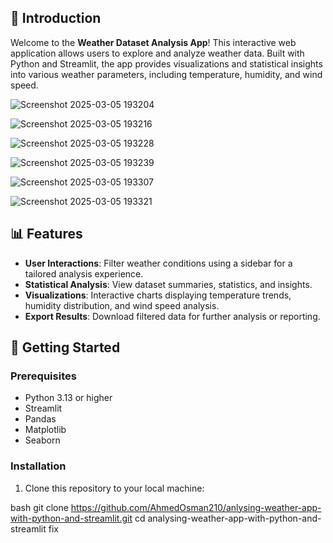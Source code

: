 ## 📖 Introduction

Welcome to the **Weather Dataset Analysis App**! This interactive web application allows users to explore and analyze weather data. Built with Python and Streamlit, the app provides visualizations and statistical insights into various weather parameters, including temperature, humidity, and wind speed.

![Screenshot 2025-03-05 193204](https://github.com/user-attachments/assets/94a2c767-204c-4195-aea3-7b0e74f9306c)

![Screenshot 2025-03-05 193216](https://github.com/user-attachments/assets/9f126099-eed6-4f06-bb4e-2000855d21a4)

![Screenshot 2025-03-05 193228](https://github.com/user-attachments/assets/04eb1e8c-9f3f-45e2-be1a-37f094933cb2)

![Screenshot 2025-03-05 193239](https://github.com/user-attachments/assets/d1e4004b-ecfa-47ea-b133-8943046afb69)

![Screenshot 2025-03-05 193307](https://github.com/user-attachments/assets/5a7a9afe-cecf-4007-af88-d9c975a1877a)

![Screenshot 2025-03-05 193321](https://github.com/user-attachments/assets/6318d72e-8d76-4429-9e21-178c5a411337)


## 📊 Features

- **User Interactions**: Filter weather conditions using a sidebar for a tailored analysis experience.
- **Statistical Analysis**: View dataset summaries, statistics, and insights.
- **Visualizations**: Interactive charts displaying temperature trends, humidity distribution, and wind speed analysis.
- **Export Results**: Download filtered data for further analysis or reporting.

## 🚀 Getting Started

### Prerequisites

- Python 3.13 or higher
- Streamlit
- Pandas
- Matplotlib
- Seaborn

### Installation

1. Clone this repository to your local machine:
   
bash
   git clone https://github.com/AhmedOsman210/anlysing-weather-app-with-python-and-streamlit.git
   cd analysing-weather-app-with-python-and-streamlit fix 
